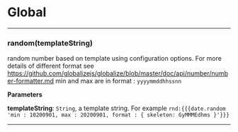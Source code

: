 # Global





* * *

### random(templateString) 

random number based on template using configuration options. For more details of different format see https://github.com/globalizejs/globalize/blob/master/doc/api/number/number-formatter.mdmin and max are in format : `yyyymmddhhssnn`

**Parameters**

**templateString**: `String`, a template string. For example `rnd:{{{date.random 'min : 10200901, max : 20200901, format : { skeleton: GyMMMEdhms }'}}}`




* * *










